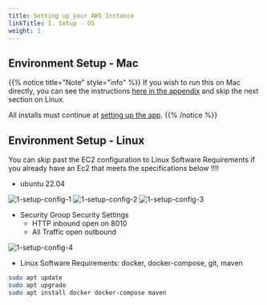 ```yaml
---
title: Setting up your AWS Instance
linkTitle: 1. Setup - OS
weight: 1
---
```


## Environment Setup - Mac

{{% notice title="Note" style="info" %}}
If you wish to run this on Mac directly, you can see the instructions [here in the appendix](./appendix-a-setup-mac) and skip the next section on Linux.

All installs must continue at [setting up the app](./2-setup-app).
{{% /notice %}}

## Environment Setup - Linux

You can skip past the EC2 configuration to Linux Software Requirements if you already have an Ec2 that meets the specifications below !!!!

* ubuntu 22.04

![1-setup-config-1](../images/1-setup-config-1.png)
![1-setup-config-2](../images/1-setup-config-2.png)
![1-setup-config-3](../images/1-setup-config-3.png)

* Security Group Security Settings
  * HTTP inbound open on 8010
  * All Traffic open outbound

![1-setup-config-4](../images/1-setup-config-4.png)

* Linux Software Requirements: docker, docker-compose, git, maven

``` bash
sudo apt update
sudo apt upgrade
sudo apt install docker docker-compose maven
```
